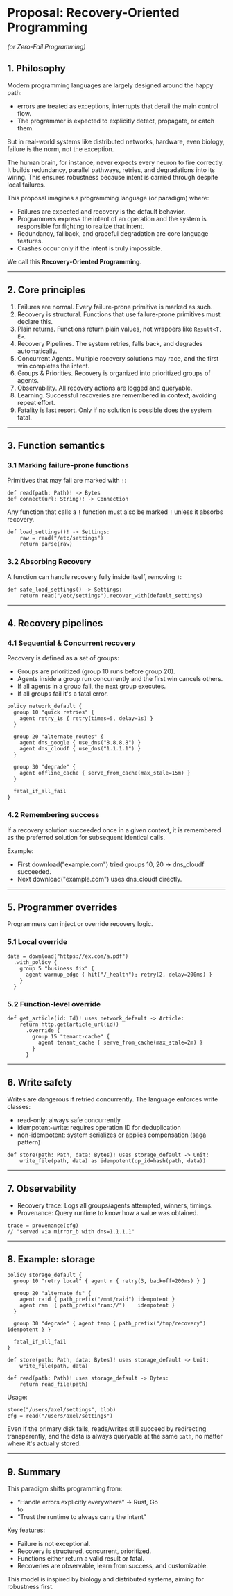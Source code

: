 # Proposal: Recovery-Oriented Programming 
_(or Zero-Fail Programming)_

## 1. Philosophy

Modern programming languages are largely designed around the happy path:  
- errors are treated as exceptions, interrupts that derail the main control flow.  
- The programmer is expected to explicitly detect, propagate, or catch them.

But in real-world systems like distributed networks, hardware, even biology, failure is the norm, not the exception.

The human brain, for instance, never expects every neuron to fire correctly. 
 It builds redundancy, parallel pathways, retries, and degradations into its wiring. 
 This ensures robustness because intent is carried through despite local failures.  

This proposal imagines a programming language (or paradigm) where:

- Failures are expected and recovery is the default behavior.
- Programmers express the intent of an operation and the system is responsible for fighting to realize that intent.
- Redundancy, fallback, and graceful degradation are core language features.
- Crashes occur only if the intent is truly impossible.

We call this **Recovery-Oriented Programming**.

---

## 2. Core principles

1. Failures are normal. Every failure-prone primitive is marked as such.
2. Recovery is structural. Functions that use failure-prone primitives must declare this.
3. Plain returns. Functions return plain values, not wrappers like `Result<T, E>`.
4. Recovery Pipelines. The system retries, falls back, and degrades automatically.
5. Concurrent Agents. Multiple recovery solutions may race, and the first win completes the intent.
6. Groups & Priorities. Recovery is organized into prioritized groups of agents.
7. Observability. All recovery actions are logged and queryable.
8. Learning. Successful recoveries are remembered in context, avoiding repeat effort.
9. Fatality is last resort. Only if no solution is possible does the system fatal.

---

## 3. Function semantics

### 3.1 Marking failure-prone functions

Primitives that may fail are marked with `!`:

```
def read(path: Path)! -> Bytes
def connect(url: String)! -> Connection
```

Any function that calls a `!` function must also be marked `!` unless it absorbs recovery.

```
def load_settings()! -> Settings:
    raw = read("/etc/settings")
    return parse(raw)
```

### 3.2 Absorbing Recovery

A function can handle recovery fully inside itself, removing `!`:

```
def safe_load_settings() -> Settings:
    return read("/etc/settings").recover_with(default_settings)
```

---

## 4. Recovery pipelines

### 4.1 Sequential & Concurrent recovery

Recovery is defined as a set of groups:

- Groups are prioritized (group 10 runs before group 20).
- Agents inside a group run concurrently and the first win cancels others.
- If all agents in a group fail, the next group executes.
- If all groups fail it's a fatal error.

```
policy network_default {
  group 10 "quick retries" {
    agent retry_1s { retry(times=5, delay=1s) }
  }

  group 20 "alternate routes" {
    agent dns_google { use_dns("8.8.8.8") }
    agent dns_cloudf { use_dns("1.1.1.1") }
  }

  group 30 "degrade" {
    agent offline_cache { serve_from_cache(max_stale=15m) }
  }

  fatal_if_all_fail
}
```

### 4.2 Remembering success

If a recovery solution succeeded once in a given context,
 it is remembered as the preferred solution for subsequent identical calls.

Example:

- First download("example.com") tried groups 10, 20 → dns_cloudf succeeded.
- Next download("example.com") uses dns_cloudf directly.

---

## 5. Programmer overrides

Programmers can inject or override recovery logic.

### 5.1 Local override

```
data = download("https://ex.com/a.pdf")
  .with_policy {
    group 5 "business fix" {
      agent warmup_edge { hit("/_health"); retry(2, delay=200ms) }
    }
  }
```

### 5.2 Function-level override

```
def get_article(id: Id)! uses network_default -> Article:
    return http.get(article_url(id))
      .override {
        group 15 "tenant-cache" {
          agent tenant_cache { serve_from_cache(max_stale=2m) }
        }
      }
```

---

## 6. Write safety

Writes are dangerous if retried concurrently.
 The language enforces write classes:

- read-only: always safe concurrently
- idempotent-write: requires operation ID for deduplication
- non-idempotent: system serializes or applies compensation (saga pattern)

```
def store(path: Path, data: Bytes)! uses storage_default -> Unit:
    write_file(path, data) as idempotent(op_id=hash(path, data))
```

---

## 7. Observability

- Recovery trace: Logs all groups/agents attempted, winners, timings.
- Provenance: Query runtime to know how a value was obtained.

```
trace = provenance(cfg)
// "served via mirror_b with dns=1.1.1.1"
```

---

## 8. Example: storage

```
policy storage_default {
  group 10 "retry local" { agent r { retry(3, backoff=200ms) } }

  group 20 "alternate fs" {
    agent raid { path_prefix("/mnt/raid") idempotent }
    agent ram  { path_prefix("ram://")    idempotent }
  }

  group 30 "degrade" { agent temp { path_prefix("/tmp/recovery") idempotent } }

  fatal_if_all_fail
}

def store(path: Path, data: Bytes)! uses storage_default -> Unit:
    write_file(path, data)

def read(path: Path)! uses storage_default -> Bytes:
    return read_file(path)
```

Usage:

```
store("/users/axel/settings", blob)
cfg = read("/users/axel/settings")
```

Even if the primary disk fails, reads/writes still succeed by redirecting transparently, and the data is always queryable at the same `path`, 
no matter where it's actually stored.  

---

## 9. Summary

This paradigm shifts programming from:

- “Handle errors explicitly everywhere” → Rust, Go  
   to
- “Trust the runtime to always carry the intent”

Key features:

- Failure is not exceptional.
- Recovery is structured, concurrent, prioritized.
- Functions either return a valid result or fatal.
- Recoveries are observable, learn from success, and customizable.

This model is inspired by biology and distributed systems, aiming for robustness first.
